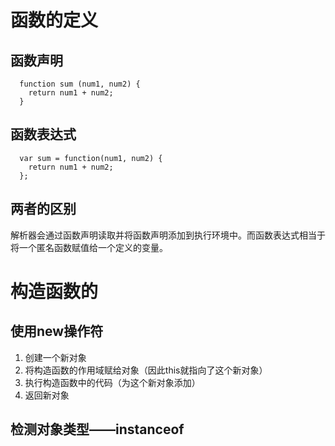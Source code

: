 # 函数的定义
## 函数声明
  ```
    function sum (num1, num2) {
      return num1 + num2;
    }
  ```
## 函数表达式
  ```
    var sum = function(num1, num2) {
      return num1 + num2;
    };
   ```
## 两者的区别
  解析器会通过函数声明读取并将函数声明添加到执行环境中。而函数表达式相当于将一个匿名函数赋值给一个定义的变量。
# 构造函数的
## 使用new操作符
  1. 创建一个新对象
  2. 将构造函数的作用域赋给对象（因此this就指向了这个新对象）
  3. 执行构造函数中的代码（为这个新对象添加）
  4. 返回新对象
## 检测对象类型——instanceof
